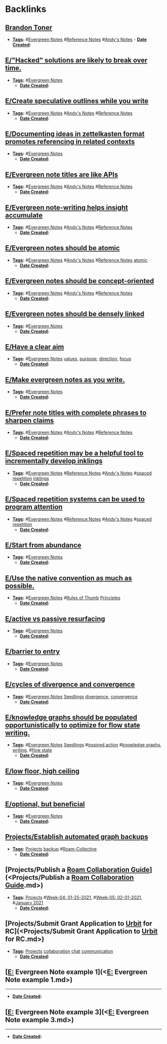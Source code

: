 
# Backlinks
## [Brandon Toner](<Brandon Toner.md>)
- **[Tags](<Tags.md>):** #[Evergreen Notes](<Evergreen Notes.md>) #[Reference Notes](<Reference Notes.md>) #[Andy's Notes](<Andy's Notes.md>)
            - **[Date Created](<Date Created.md>):**

## [E/"Hacked" solutions are likely to break over time.](<E/"Hacked" solutions are likely to break over time..md>)
- **[Tags](<Tags.md>):** #[Evergreen Notes](<Evergreen Notes.md>)
    - **[Date Created](<Date Created.md>):**

## [E/Create speculative outlines while you write](<E/Create speculative outlines while you write.md>)
- **[Tags](<Tags.md>):** #[Evergreen Notes](<Evergreen Notes.md>) #[Andy's Notes](<Andy's Notes.md>) #[Reference Notes](<Reference Notes.md>)
    - **[Date Created](<Date Created.md>):**

## [E/Documenting ideas in zettelkasten format promotes referencing in related contexts](<E/Documenting ideas in zettelkasten format promotes referencing in related contexts.md>)
- **[Tags](<Tags.md>):** #[Evergreen Notes](<Evergreen Notes.md>)
    - **[Date Created](<Date Created.md>):**

## [E/Evergreen note titles are like APIs](<E/Evergreen note titles are like APIs.md>)
- **[Tags](<Tags.md>):** #[Evergreen Notes](<Evergreen Notes.md>) #[Andy's Notes](<Andy's Notes.md>) #[Reference Notes](<Reference Notes.md>)
    - **[Date Created](<Date Created.md>):**

## [E/Evergreen note-writing helps insight accumulate](<E/Evergreen note-writing helps insight accumulate.md>)
- **[Tags](<Tags.md>):** #[Evergreen Notes](<Evergreen Notes.md>) #[Andy's Notes](<Andy's Notes.md>) #[Reference Notes](<Reference Notes.md>)
    - **[Date Created](<Date Created.md>):**

## [E/Evergreen notes should be atomic](<E/Evergreen notes should be atomic.md>)
- **[Tags](<Tags.md>):** #[Evergreen Notes](<Evergreen Notes.md>) #[Andy's Notes](<Andy's Notes.md>) #[Reference Notes](<Reference Notes.md>) [atomic](<atomic.md>)
    - **[Date Created](<Date Created.md>):**

## [E/Evergreen notes should be concept-oriented](<E/Evergreen notes should be concept-oriented.md>)
- **[Tags](<Tags.md>):** #[Evergreen Notes](<Evergreen Notes.md>) #[Andy's Notes](<Andy's Notes.md>) #[Reference Notes](<Reference Notes.md>)
    - **[Date Created](<Date Created.md>):**

## [E/Evergreen notes should be densely linked](<E/Evergreen notes should be densely linked.md>)
- **[Tags](<Tags.md>):** #[Evergreen Notes](<Evergreen Notes.md>)
    - **[Date Created](<Date Created.md>):**

## [E/Have a clear aim](<E/Have a clear aim.md>)
- **[Tags](<Tags.md>):** #[Evergreen Notes](<Evergreen Notes.md>) [values](<values.md>), [purpose](<purpose.md>), [direction](<direction.md>), [focus](<focus.md>)
    - **[Date Created](<Date Created.md>):**

## [E/Make evergreen notes as you write.](<E/Make evergreen notes as you write..md>)
- **[Tags](<Tags.md>):** #[Evergreen Notes](<Evergreen Notes.md>)
    - **[Date Created](<Date Created.md>):**

## [E/Prefer note titles with complete phrases to sharpen claims](<E/Prefer note titles with complete phrases to sharpen claims.md>)
- **[Tags](<Tags.md>):** #[Evergreen Notes](<Evergreen Notes.md>) #[Andy's Notes](<Andy's Notes.md>) #[Reference Notes](<Reference Notes.md>)
    - **[Date Created](<Date Created.md>):**

## [E/Spaced repetition may be a helpful tool to incrementally develop inklings](<E/Spaced repetition may be a helpful tool to incrementally develop inklings.md>)
- **[Tags](<Tags.md>):** #[Evergreen Notes](<Evergreen Notes.md>) #[Reference Notes](<Reference Notes.md>) #[Andy's Notes](<Andy's Notes.md>) #[spaced repetition](<spaced repetition.md>) [inklings](<inklings.md>)
    - **[Date Created](<Date Created.md>):**

## [E/Spaced repetition systems can be used to program attention](<E/Spaced repetition systems can be used to program attention.md>)
- **[Tags](<Tags.md>):** #[Evergreen Notes](<Evergreen Notes.md>) #[Reference Notes](<Reference Notes.md>) #[Andy's Notes](<Andy's Notes.md>) #[spaced repetition](<spaced repetition.md>)
    - **[Date Created](<Date Created.md>):**

## [E/Start from abundance](<E/Start from abundance.md>)
- **[Tags](<Tags.md>):** #[Evergreen Notes](<Evergreen Notes.md>)
    - **[Date Created](<Date Created.md>):**

## [E/Use the native convention as much as possible.](<E/Use the native convention as much as possible..md>)
- **[Tags](<Tags.md>):** #[Evergreen Notes](<Evergreen Notes.md>) #[Rules of Thumb](<Rules of Thumb.md>) [Principles](<Principles.md>)
    - **[Date Created](<Date Created.md>):**

## [E/active vs passive resurfacing](<E/active vs passive resurfacing.md>)
- **[Tags](<Tags.md>):** #[Evergreen Notes](<Evergreen Notes.md>)
    - **[Date Created](<Date Created.md>):**

## [E/barrier to entry](<E/barrier to entry.md>)
- **[Tags](<Tags.md>):** #[Evergreen Notes](<Evergreen Notes.md>)
    - **[Date Created](<Date Created.md>):**

## [E/cycles of divergence and convergence](<E/cycles of divergence and convergence.md>)
- **[Tags](<Tags.md>):** #[Evergreen Notes](<Evergreen Notes.md>) [Seedlings](<Seedlings.md>) [divergence](<divergence.md>), [convergence](<convergence.md>)
    - **[Date Created](<Date Created.md>):**

## [E/knowledge graphs should be populated opportunistically to optimize for flow state writing.](<E/knowledge graphs should be populated opportunistically to optimize for flow state writing..md>)
- **[Tags](<Tags.md>):** #[Evergreen Notes](<Evergreen Notes.md>) [Seedlings](<Seedlings.md>) #[inspired action](<inspired action.md>) #[knowledge graphs](<knowledge graphs.md>), [writing](<writing.md>), #[flow state](<flow state.md>)
    - **[Date Created](<Date Created.md>):**

## [E/low floor, high ceiling](<E/low floor, high ceiling.md>)
- **[Tags](<Tags.md>):** #[Evergreen Notes](<Evergreen Notes.md>)
    - **[Date Created](<Date Created.md>):**

## [E/optional, but beneficial](<E/optional, but beneficial.md>)
- **[Tags](<Tags.md>):** #[Evergreen Notes](<Evergreen Notes.md>)
    - **[Date Created](<Date Created.md>):**

## [Projects/Establish automated graph backups](<Projects/Establish automated graph backups.md>)
- **[Tags](<Tags.md>):** [Projects](<Projects.md>) [backup](<backup.md>) #[Roam-Collective](<Roam-Collective.md>)
    - **[Date Created](<Date Created.md>):**

## [Projects/Publish a [Roam Collaboration Guide](<Roam Collaboration Guide.md>)](<Projects/Publish a [Roam Collaboration Guide](<Roam Collaboration Guide.md>).md>)
- **[ Tags](< Tags.md>):** [Projects](<Projects.md>) #[Week-04: 01-25-2021](<Week-04: 01-25-2021.md>), #[Week-05: 02-01-2021](<Week-05: 02-01-2021.md>), #[January 2021](<January 2021.md>)
    - **[Date Created](<Date Created.md>):**

## [Projects/Submit Grant Application to [Urbit](<Urbit.md>) for RC](<Projects/Submit Grant Application to [Urbit](<Urbit.md>) for RC.md>)
- **[Tags](<Tags.md>):** [Projects](<Projects.md>) [collaboration](<collaboration.md>) [chat](<chat.md>) [communication](<communication.md>)
    - **[Date Created](<Date Created.md>):**

## [[E:](<[E:.md>) Evergreen Note example 1](<[E:](<E:.md>) Evergreen Note example 1.md>)
- ---
- **[Date Created](<Date Created.md>):**

## [[E:](<[E:.md>) Evergreen Note example 3](<[E:](<E:.md>) Evergreen Note example 3.md>)
- ---
- **[Date Created](<Date Created.md>):**

